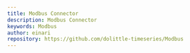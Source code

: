 ```yaml
---
title: Modbus Connector
description: Modbus Connector
keywords: Modbus
author: einari
repository: https://github.com/dolittle-timeseries/Modbus
---
```

